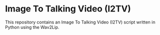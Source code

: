 # Image To Talking Video (I2TV)

This repository contains an Image To Talking Video (I2TV) script written in Python using the Wav2Lip.